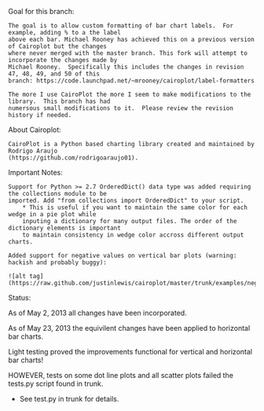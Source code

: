 Goal for this branch:

	The goal is to allow custom formatting of bar chart labels.  For example, adding % to a the label 
	above each bar. Michael Rooney has achieved this on a previous version of Cairoplot but the changes 
	where never merged with the master branch. This fork will attempt to incorporate the changes made by 
	Michael Rooney.  Specifically this includes the changes in revision 47, 48, 49, and 50 of this 
	branch: https://code.launchpad.net/~mrooney/cairoplot/label-formatters
	
	The more I use CairoPlot the more I seem to make modifications to the library.  This branch has had
	numersous small modifications to it.  Please review the revision history if needed.

About Cairoplot:

	CairoPlot is a Python based charting library created and maintained by Rodrigo Araujo 
	(https://github.com/rodrigoaraujo01).  

Important Notes:

	Support for Python >= 2.7 OrderedDict() data type was added requiring the collections module to be 
	imported. Add "from collections import OrderedDict" to your script.
		* This is useful if you want to maintain the same color for each wedge in a pie plot while
		inputing a dictionary for many output files. The order of the dictionary elements is important
		to maintain consistency in wedge color accross different output charts.
		
	Added support for negative values on vertical bar plots (warning: hackish and probably buggy):

	![alt tag](https://raw.github.com/justinlewis/cairoplot/master/trunk/examples/neg_value_vertical_bar_example.png)


Status:

As of May 2, 2013 all changes have been incorporated. 

As of May 23, 2013 the equivilent changes have been applied to horizontal bar charts.  

Light testing proved the improvements functional for vertical and horizontal bar charts!

HOWEVER, tests on some dot line plots and all scatter plots failed the tests.py script found in trunk. 
  * See test.py in trunk for details.
  

  

